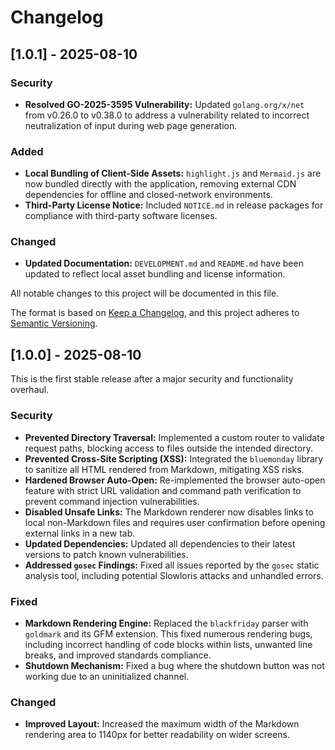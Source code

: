 # Changelog

## [1.0.1] - 2025-08-10

### Security
- **Resolved GO-2025-3595 Vulnerability:** Updated `golang.org/x/net` from v0.26.0 to v0.38.0 to address a vulnerability related to incorrect neutralization of input during web page generation.

### Added
- **Local Bundling of Client-Side Assets:** `highlight.js` and `Mermaid.js` are now bundled directly with the application, removing external CDN dependencies for offline and closed-network environments.
- **Third-Party License Notice:** Included `NOTICE.md` in release packages for compliance with third-party software licenses.

### Changed
- **Updated Documentation:** `DEVELOPMENT.md` and `README.md` have been updated to reflect local asset bundling and license information.

All notable changes to this project will be documented in this file.

The format is based on [Keep a Changelog](https://keepachangelog.com/en/1.0.0/),
and this project adheres to [Semantic Versioning](https://semver.org/spec/v2.0.0.html).

## [1.0.0] - 2025-08-10

This is the first stable release after a major security and functionality overhaul.

### Security
- **Prevented Directory Traversal:** Implemented a custom router to validate request paths, blocking access to files outside the intended directory.
- **Prevented Cross-Site Scripting (XSS):** Integrated the `bluemonday` library to sanitize all HTML rendered from Markdown, mitigating XSS risks.
- **Hardened Browser Auto-Open:** Re-implemented the browser auto-open feature with strict URL validation and command path verification to prevent command injection vulnerabilities.
- **Disabled Unsafe Links:** The Markdown renderer now disables links to local non-Markdown files and requires user confirmation before opening external links in a new tab.
- **Updated Dependencies:** Updated all dependencies to their latest versions to patch known vulnerabilities.
- **Addressed `gosec` Findings:** Fixed all issues reported by the `gosec` static analysis tool, including potential Slowloris attacks and unhandled errors.

### Fixed
- **Markdown Rendering Engine:** Replaced the `blackfriday` parser with `goldmark` and its GFM extension. This fixed numerous rendering bugs, including incorrect handling of code blocks within lists, unwanted line breaks, and improved standards compliance.
- **Shutdown Mechanism:** Fixed a bug where the shutdown button was not working due to an uninitialized channel.

### Changed
- **Improved Layout:** Increased the maximum width of the Markdown rendering area to 1140px for better readability on wider screens.
